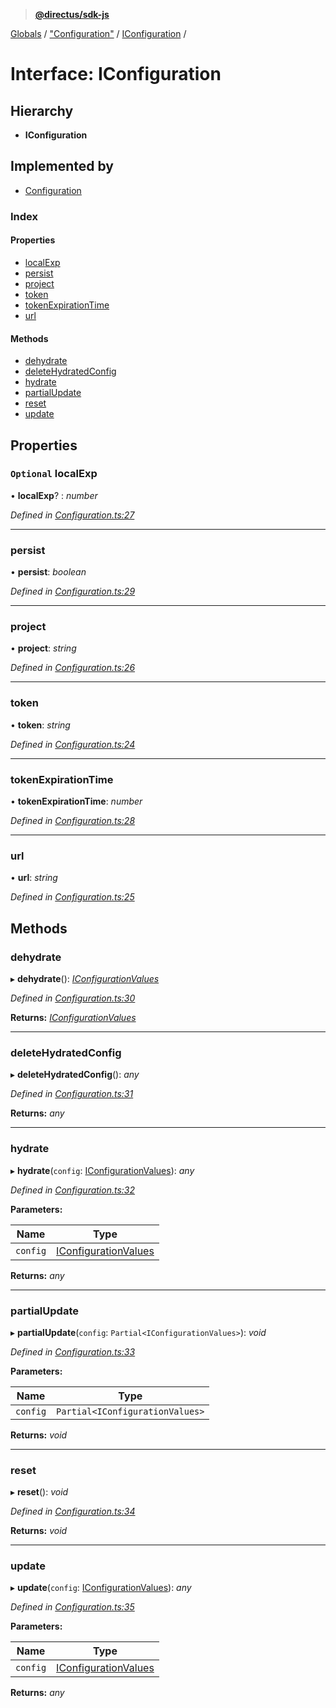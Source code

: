 > **[@directus/sdk-js](../README.md)**

[Globals](../README.md) / ["Configuration"](../modules/_configuration_.md) / [IConfiguration](_configuration_.iconfiguration.md) /

# Interface: IConfiguration

## Hierarchy

* **IConfiguration**

## Implemented by

* [Configuration](../classes/_configuration_.configuration.md)

### Index

#### Properties

* [localExp](_configuration_.iconfiguration.md#optional-localexp)
* [persist](_configuration_.iconfiguration.md#persist)
* [project](_configuration_.iconfiguration.md#project)
* [token](_configuration_.iconfiguration.md#token)
* [tokenExpirationTime](_configuration_.iconfiguration.md#tokenexpirationtime)
* [url](_configuration_.iconfiguration.md#url)

#### Methods

* [dehydrate](_configuration_.iconfiguration.md#dehydrate)
* [deleteHydratedConfig](_configuration_.iconfiguration.md#deletehydratedconfig)
* [hydrate](_configuration_.iconfiguration.md#hydrate)
* [partialUpdate](_configuration_.iconfiguration.md#partialupdate)
* [reset](_configuration_.iconfiguration.md#reset)
* [update](_configuration_.iconfiguration.md#update)

## Properties

### `Optional` localExp

• **localExp**? : *number*

*Defined in [Configuration.ts:27](https://github.com/janbiasi/sdk-js/blob/75383ea/src/Configuration.ts#L27)*

___

###  persist

• **persist**: *boolean*

*Defined in [Configuration.ts:29](https://github.com/janbiasi/sdk-js/blob/75383ea/src/Configuration.ts#L29)*

___

###  project

• **project**: *string*

*Defined in [Configuration.ts:26](https://github.com/janbiasi/sdk-js/blob/75383ea/src/Configuration.ts#L26)*

___

###  token

• **token**: *string*

*Defined in [Configuration.ts:24](https://github.com/janbiasi/sdk-js/blob/75383ea/src/Configuration.ts#L24)*

___

###  tokenExpirationTime

• **tokenExpirationTime**: *number*

*Defined in [Configuration.ts:28](https://github.com/janbiasi/sdk-js/blob/75383ea/src/Configuration.ts#L28)*

___

###  url

• **url**: *string*

*Defined in [Configuration.ts:25](https://github.com/janbiasi/sdk-js/blob/75383ea/src/Configuration.ts#L25)*

## Methods

###  dehydrate

▸ **dehydrate**(): *[IConfigurationValues](_configuration_.iconfigurationvalues.md)*

*Defined in [Configuration.ts:30](https://github.com/janbiasi/sdk-js/blob/75383ea/src/Configuration.ts#L30)*

**Returns:** *[IConfigurationValues](_configuration_.iconfigurationvalues.md)*

___

###  deleteHydratedConfig

▸ **deleteHydratedConfig**(): *any*

*Defined in [Configuration.ts:31](https://github.com/janbiasi/sdk-js/blob/75383ea/src/Configuration.ts#L31)*

**Returns:** *any*

___

###  hydrate

▸ **hydrate**(`config`: [IConfigurationValues](_configuration_.iconfigurationvalues.md)): *any*

*Defined in [Configuration.ts:32](https://github.com/janbiasi/sdk-js/blob/75383ea/src/Configuration.ts#L32)*

**Parameters:**

Name | Type |
------ | ------ |
`config` | [IConfigurationValues](_configuration_.iconfigurationvalues.md) |

**Returns:** *any*

___

###  partialUpdate

▸ **partialUpdate**(`config`: `Partial<IConfigurationValues>`): *void*

*Defined in [Configuration.ts:33](https://github.com/janbiasi/sdk-js/blob/75383ea/src/Configuration.ts#L33)*

**Parameters:**

Name | Type |
------ | ------ |
`config` | `Partial<IConfigurationValues>` |

**Returns:** *void*

___

###  reset

▸ **reset**(): *void*

*Defined in [Configuration.ts:34](https://github.com/janbiasi/sdk-js/blob/75383ea/src/Configuration.ts#L34)*

**Returns:** *void*

___

###  update

▸ **update**(`config`: [IConfigurationValues](_configuration_.iconfigurationvalues.md)): *any*

*Defined in [Configuration.ts:35](https://github.com/janbiasi/sdk-js/blob/75383ea/src/Configuration.ts#L35)*

**Parameters:**

Name | Type |
------ | ------ |
`config` | [IConfigurationValues](_configuration_.iconfigurationvalues.md) |

**Returns:** *any*